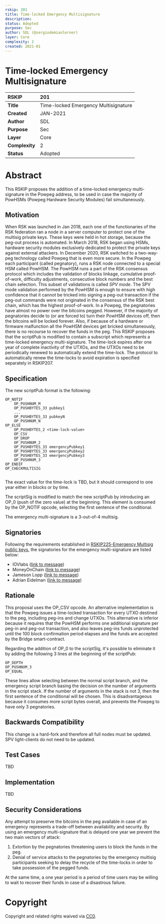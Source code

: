 ```yaml
---
rskip: 201
title: Time-locked Emergency Multisignature
description: 
status: Adopted
purpose: Sec
author: SDL (@sergiodemianlerner)
layer: Core
complexity: 2
created: 2021-01
---
```

# Time-locked Emergency Multisignature


|RSKIP          | 201 |
| :------------ |:-------------|
|**Title**      |Time-locked Emergency Multisignature|
|**Created**    |JAN-2021 |
|**Author**     | SDL |
|**Purpose**    |Sec |
|**Layer**      |Core |
|**Complexity** |2 |
|**Status**     |Adopted |


# **Abstract**

This RSKIP proposes the addition of a time-locked emergency multi-signature in the Powpeg address, to be used in case the majority of PowHSMs (Powpeg Hardware Security Modules) fail simultaneously.

## Motivation

When RSK was launched in Jan 2018, each one of the functionaries of the RSK federation ran a node in a server computer to protect one of the multisig private keys. These keys were held in hot storage, because the peg-out process is automated. In March 2018, RSK began using HSMs, hardware security modules  exclusively dedicated to protect the private keys against external attackers.  In December 2020, RSK switched to a two-way-peg technology called Powpeg that is  even more secure. In the Powpeg each participant (called pegnatory), runs a RSK node connected to a special HSM called PowHSM. The PowHSM runs a part of the RSK consensus protocol which includes the validation of blocks linkage, cumulative proof-of-work, difficulty adjustments, consecutive block numbers and the best chain selection. This subset of validations is called *SPV mode*. The SPV mode validation performed by the PowHSM is enough to ensure with high confidence that it cannot be tricked into signing a peg-out transaction if the peg-out commands were not originated in the consensus of the RSK best chain, which has the highest proof-of-work. 
In a Powpeg, the pegnatories have almost no power over the bitcoins pegged. However, if the majority of pegnatories decide to (or are forced to) turn their PowHSM devices off, then the bitcoins will be locked forever. Also, if because of a hardware or firmware malfunction all the PowHSM devices get bricked simultaneously, there is no recourse to recover the funds in the peg. This RSKIP proposes that the scriptPub is modified to contain a subscript which represents a time-locked emergency multi-signature. The time-lock expires after one year of complete inactivity of the UTXOs, and the UTXOs need to be periodically renewed to automatically extend the time-lock.  The protocol to automatically renew the time-locks to avoid expiration is specified separately in RSKIP207.

## Specification

The new scriptPub format is the following:

```
OP_NOTIF 
	OP_PUSHNUM_M
	OP_PUSHBYTES_33 pubkey1
	...
	OP_PUSHBYTES_33 pubkeyN
	OP_PUSHNUM_N 
OP_ELSE 
	OP_PUSHBYTES_2 <time-lock-value>
	OP_CSV 
	OP_DROP 
	OP_PUSHNUM_2 
	OP_PUSHBYTES_33 emergencyPubkey1
	OP_PUSHBYTES_33 emergencyPubkey2
	OP_PUSHBYTES_33 emergencyPubkey3
	OP_PUSHNUM_3 
OP_ENDIF 
OP_CHECKMULTISIG


```

The exact value for the time-lock is TBD, but it should correspond to one year either in blocks or by time.

The scriptSig is modified to match the new scriptPub by introducing an OP_0 (push of the zero value) at the beginning.  This element is consumed by the OP_NOTIF opcode, selecting the first sentence of the conditional.

The emergency multi-signature is a 3-out-of-4 multisig.

## Signatories

Following the requirements established in [RSKIP225-Emergency Multisig public keys](https://github.com/rsksmart/RSKIPs/blob/master/IPs/RSKIP225.md), the signatories for the emergency multi-signature are listed below:

- IOVlabs ([link to message](https://iovlabs.org/pow-peg-emergency-multisig.html))
- MoneyOnChain ([link to message](https://twitter.com/moneyonchainok/status/1428161275721302027?s=19))
- Jameson Lopp ([link to message](https://keybase.pub/lopp/RSK-key.txt))
- Adrian Eidelman ([link to message](https://keybase.pub/aeidelman/RSK-key.txt))

## Rationale

This proposal uses the OP_CSV opcode. An alternative implementation is that the Powpeg issues a time-locked transaction for every UTXO destined to the peg, including peg-ins and change UTXOs. This alternative is inferior because it requires that the PowHSM performs one additional signature per peg-in and peg-out transaction, and also leaves peg-ins funds unprotected until the 100 block confirmation period elapses and the funds are accepted by the Bridge smart-contract.

Regarding the addition of OP_0 to the scriptSig, it's possible to eliminate it by adding the following 3 lines at the beginning of the scriptPub: 

```
OP_DEPTH 
OP_PUSHNUM_3 
OP_EQUAL 
```

These lines allow selecting between the normal script branch, and the emergency script branch basing the decision on the number of arguments in the script stack. If the number of arguments in the stack is not 3, then the first sentence of the conditional will be chosen. This is disadvantageous because it consumes more script bytes overall, and prevents the Powpeg to have only 3 pegnatories.

## Backwards Compatibility

This change is a hard-fork and therefore all full nodes must be updated. SPV light-clients do not need to be updated. 

## Test Cases

TBD

## Implementation

TBD

## Security Considerations

Any attempt to preserve the bitcoins in the peg available in case of an emergency represents a trade-off between availability and security. By using an emergency multi-signature that is delayed one year we prevent the two main vectors of attack:
1. Extortion by the pegnatories threatening users to block the funds in the peg.
2. Denial of service attacks to the pegnatories by the emergency multisig participants seeking to delay the recycle of the time-locks in order to take possession of the pegged funds.

At the same time, a one year period is a period of time users may be willing to wait to recover their funds in case of a disastrous failure.


# **Copyright**

Copyright and related rights waived via [CC0](https://creativecommons.org/publicdomain/zero/1.0/).


